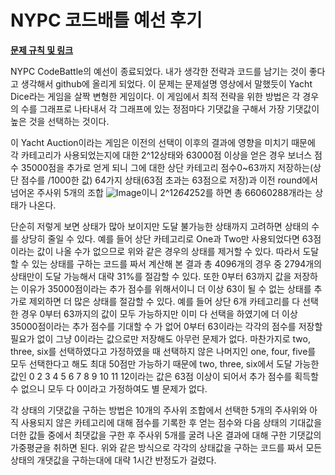 # NYPC 코드배틀 예선 후기

**[문제 규칙 및 링크](https://nypc.github.io/2025-codebattle/online_1)**


 NYPC CodeBattle의 예선이 종료되었다. 내가 생각한 전략과 코드를 남기는 것이 좋다고 생각해서 github에 올리게 되었다. 
 이 문제는 문제설명 영상에서 말했듯이 Yacht Dice라는 게임을 살짝 변형한 게임이다. 이 게임에서 최적 전략을 위한 방법은 각 경우의 수를 그래프로 나타내서 각 그래프에 있는 정점마다 기댓값을 구해서 가장 기댓값이 높은 것을 선택하는 것이다. 

 이 Yacht Auction이라는 게임은 이전의 선택이 이후의 결과에 영향을 미치기 때문에 각 카테고리가 사용되었는지에 대한 2^12상태와 63000점 이상을 얻은 경우 보너스 점수 35000점을 추가로 얻게 되니 그에 대한 상단 카테고리 점수0~63까지 저장하는(상단 점수를 /1000한 값) 64가지 상태(63점 초과는 63점으로 저장)과 이전 round에서 넘어온 주사위 5개의 조합 ![Image](https://github.com/user-attachments/assets/7c625e1d-32c5-4e31-900b-4c06e4419eef)이니 2^12*64*252를 하면 총 66060288개라는 상태가 나온다.

 단순히 저렇게 보면 상태가 많아 보이지만 도달 불가능한 상태까지 고려하면 상태의 수를 상당히 줄일 수 있다. 예를 들어 상단 카테고리로 One과 Two만 사용되었다면 63점이라는 값이 나올 수가 없으므로 위와 같은 경우의 상태를 제거할 수 있다. 따라서 도달할 수 있는 상태를 구하는 코드를 짜서 계산해 본 결과 총 4096개의 경우 중 2794개의 상태만이 도달 가능해서 대략 31%를 절감할 수 있다. 
 또한 0부터 63까지 값을 저장하는 이유가 35000점이라는 추가 점수를 위해서이니 더 이상 63이 될 수 없는 상태를 추가로 제외하면 더 많은 상태를 절감할 수 있다. 예를 들어 상단 6개 카테고리를 다 선택한 경우 0부터 63까지의 값이 모두 가능하지만 이미 다 선택을 하였기에 더 이상 35000점이라는 추가 점수를 기대할 수 가 없어 0부터 63이라는 각각의 점수를 저장할 필요가 없이 그냥 0이라는 값으로만 저장해도 아무런 문제가 없다. 마찬가지로 two, three, six를 선택하였다고 가정하였을 때 선택하지 않은 나머지인 one, four, five를 모두 선택한다고 해도 최대 50점만 가능하기 때문에 two, three, six에서 도달 가능한 값인 0 2 3 4 5 6 7 8 9 10 11 12이라는 값은 63점 이상이 되어서 추가 점수를 획득할 수 없으니 모두 다 0이라고 가정하여도 별 문제가 없다. 

 각 상태의 기댓값을 구하는 방법은 10개의 주사위 조합에서 선택한 5개의 주사위와 아직 사용되지 않은 카테고리에 대해 점수를 기록한 후 얻는 점수와 다음 상태의 기대값을 더한 값들 중에서 최댓값을 구한 후 주사위 5개를 굴려 나온 결과에 대해 구한 기댓값의 가중평균을 취하면 된다. 
 위와 같은 방식으로 각각의 상태값을 구하는 코드를 짜서 모든 상태의 개댓값을 구하는대에 대략 1시간 반정도가 걸렸다.  
